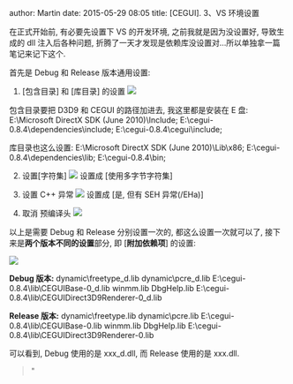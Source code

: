author: Martin
date: 2015-05-29 08:05
title: [CEGUI]. 3、VS 环境设置

在正式开始前, 有必要先设置下 VS 的开发环境, 之前我就是因为没设置好, 导致生成的 dll 注入后各种问题, 折腾了一天才发现是依赖库没设置对…所以单独拿一篇笔记来记下这个.

首先是 Debug 和 Release 版本通用设置:

1. [包含目录] 和 [库目录] 的设置
![](http://i62.tinypic.com/t69mvt.jpg)

包含目录要把 D3D9 和 CEGUI 的路径加进去, 我这里都是安装在 E 盘:
E:\Microsoft DirectX SDK (June 2010)\Include;
E:\cegui-0.8.4\dependencies\include;
E:\cegui-0.8.4\cegui\include;

库目录也这么设置:
E:\Microsoft DirectX SDK (June 2010)\Lib\x86;
E:\cegui-0.8.4\dependencies\lib;
E:\cegui-0.8.4\bin;

2. 设置[字符集]
![](http://i61.tinypic.com/35858j7.jpg)
设置成 [使用多字节字符集]

3. 设置 C++ 异常
![](http://i58.tinypic.com/3007ha8.jpg)
设置成 [是, 但有 SEH 异常(/EHa)]

4. 取消 预编译头
![](http://i58.tinypic.com/11w3p20.jpg)

以上是需要 Debug 和 Release 分别设置一次的, 都这么设置一次就可以了, 接下来是**两个版本不同的设置**部分, 即 [**附加依赖项**] 的设置:

![](http://i59.tinypic.com/28vzxfr.jpg)

**Debug 版本:**
dynamic\freetype_d.lib
dynamic\pcre_d.lib
E:\cegui-0.8.4\lib\CEGUIBase-0_d.lib
winmm.lib
DbgHelp.lib
E:\cegui-0.8.4\lib\CEGUIDirect3D9Renderer-0_d.lib

**Release 版本:**
dynamic\freetype.lib
dynamic\pcre.lib
E:\cegui-0.8.4\lib\CEGUIBase-0.lib
winmm.lib
DbgHelp.lib
E:\cegui-0.8.4\lib\CEGUIDirect3D9Renderer-0.lib

可以看到, Debug 使用的是 xxx_d.dll, 而 Release 使用的是 xxx.dll.
>"
